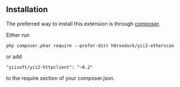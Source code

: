 Installation
------------

The preferred way to install this extension is through [composer](http://getcomposer.org/download/).

Either run

```
php composer.phar require --prefer-dist h0rseduck/yii2-etherscan
```

or add

```
"yiisoft/yii2-httpclient": "~0.2"
```

to the require section of your composer.json.
